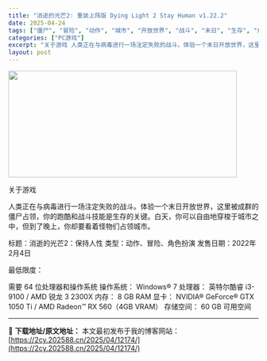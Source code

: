 ```yaml
---
title: "消逝的光芒2: 重装上阵版 Dying Light 2 Stay Human v1.22.2"
date: 2025-04-24
tags: ["僵尸", "冒险", "动作", "城市", "开放世界", "战斗", "末日", "生存", "角色", "角色扮演"]
categories: ["PC游戏"]
excerpt: "关于游戏 人类正在与病毒进行一场注定失败的战斗。体验一个末日开放世界，这里被成群的僵尸占领，你的跑酷和战斗技能是生存的关键。白天，你可以自由地穿梭于城市之中，但到了晚上，你却要看着怪物们占领城市。 标题：消逝的光芒2：保持人性 类型：动作、冒险、角色扮演 发售日期：2022年2月4日 最低限度： 需&hellip;"
layout: post
---
```


<img class="aligncenter size-full wp-image-12168" src="https://2cy.202588.cn/wp-content/uploads/2025/04/2025042407563933.webp" alt="" width="460" height="215" />

关于游戏

人类正在与病毒进行一场注定失败的战斗。体验一个末日开放世界，这里被成群的僵尸占领，你的跑酷和战斗技能是生存的关键。白天，你可以自由地穿梭于城市之中，但到了晚上，你却要看着怪物们占领城市。

标题：消逝的光芒2：保持人性
类型：动作、冒险、角色扮演
发售日期：2022年2月4日

最低限度：

需要 64 位处理器和操作系统
操作系统： Windows® 7
处理器： 英特尔酷睿 i3-9100 / AMD 锐龙 3 2300X
内存： 8 GB RAM
显卡： NVIDIA® GeForce® GTX 1050 Ti / AMD Radeon™ RX 560（4GB VRAM）
存储空间： 60 GB 可用空间

---
📖 **下载地址/原文地址：** 本文最初发布于我的博客网站：[https://2cy.202588.cn/2025/04/12174/](https://2cy.202588.cn/2025/04/12174/)
